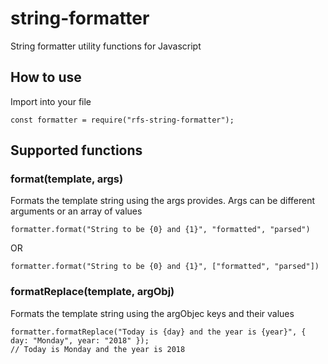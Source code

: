 # string-formatter
String formatter utility functions for Javascript

## How to use
Import into your file
```
const formatter = require("rfs-string-formatter"); 
```
## Supported functions
### format(template, args)
Formats the template string using the args provides. Args can be different arguments or an array of values
```
formatter.format("String to be {0} and {1}", "formatted", "parsed")
```
OR
```
formatter.format("String to be {0} and {1}", ["formatted", "parsed"])
```

### formatReplace(template, argObj)
Formats the template string using the argObjec keys and their values
```
formatter.formatReplace("Today is {day} and the year is {year}", { day: "Monday", year: "2018" });
// Today is Monday and the year is 2018
``` 